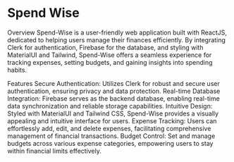 <h1>Spend Wise</h1>

Overview
Spend-Wise is a user-friendly web application built with ReactJS, dedicated to helping users manage their finances efficiently. By integrating Clerk for authentication, Firebase for the database, and styling with MaterialUI and Tailwind, Spend-Wise offers a seamless experience for tracking expenses, setting budgets, and gaining insights into spending habits.

Features
Secure Authentication: Utilizes Clerk for robust and secure user authentication, ensuring privacy and data protection.
Real-time Database Integration: Firebase serves as the backend database, enabling real-time data synchronization and reliable storage capabilities.
Intuitive Design: Styled with MaterialUI and Tailwind CSS, Spend-Wise provides a visually appealing and intuitive interface for users.
Expense Tracking: Users can effortlessly add, edit, and delete expenses, facilitating comprehensive management of financial transactions.
Budget Control: Set and manage budgets across various expense categories, empowering users to stay within financial limits effectively.
 
